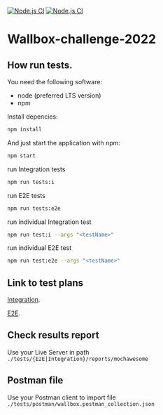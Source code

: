 [![Node.js CI](https://github.com/ZappaGit/wallbox-challenge-2022/actions/workflows/integration.yml/badge.svg)](https://github.com/ZappaGit/wallbox-challenge-2022/actions/workflows/integration.yml)
[![Node.js CI](https://github.com/ZappaGit/wallbox-challenge-2022/actions/workflows/e2e.yml/badge.svg)](https://github.com/ZappaGit/wallbox-challenge-2022/actions/workflows/e2e.yml)

# Wallbox-challenge-2022

## How run tests.

You need the following software:

- node (preferred LTS version)
- npm

Install depencies:

```bash
npm install
```

And just start the application with npm:

```bash
npm start
```

run Integration tests

```bash
npm run tests:i
```

run E2E tests

```bash
npm run tests:e2e
```

run individual Integration test

```bash
npm run test:i --args "<testName>"
```

run individual E2E test

```bash
npm run test:e2e --args "<testName>"
```

## Link to test plans

[Integration](https://github.com/ZappaGit/wallbox-challenge-2022).

[E2E](https://github.com/ZappaGit/wallbox-challenge-2022).

## Check results report

Use your Live Server in path `./tests/{E2E|Integration}/reports/mochawesome `

## Postman file

Use your Postman client to import file `./tests/postman/wallbox.postman_collection.json`
